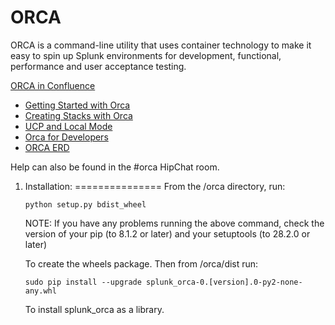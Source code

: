 # ORCA

ORCA is a command-line utility that uses container technology to make it easy to spin up Splunk environments for development, functional, performance and user acceptance testing.

[ORCA in Confluence](https://confluence.splunk.com/display/PROD/Orca+-+Splunk+Orchestration+and+Automation+Tool)

* [Getting Started with Orca](https://confluence.splunk.com/display/PROD/Getting+Started+with+Orca)
* [Creating Stacks with Orca](https://confluence.splunk.com/display/PROD/Creating+Stacks+with+Orca)
* [UCP and Local Mode](https://confluence.splunk.com/display/PROD/ORCA+-+UCP+and+Local+Mode)
* [Orca for Developers](https://confluence.splunk.com/display/PROD/Orca+for+Developers)
* [ORCA ERD](https://confluence.splunk.com/display/PROD/Orca+-+Splunk+Orchestration+and+Automation+Tool+ERD)

Help can also be found in the #orca HipChat room.


1. Installation:
===============
    From the /orca directory, run:

    `python setup.py bdist_wheel`

	NOTE: If you have any problems running the above command, check the version of your pip (to 8.1.2 or later) and your setuptools (to 28.2.0 or later) 
    
    To create the wheels package. Then from /orca/dist run:

    `sudo pip install --upgrade splunk_orca-0.[version].0-py2-none-any.whl`

    To install splunk_orca as a library.
